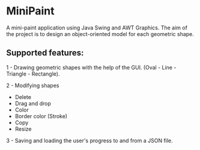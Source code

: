 # MiniPaint
A mini-paint application using Java Swing and AWT Graphics. The aim of the project is to design an object-oriented model for each geometric shape.

## Supported features: 

1 - Drawing geometric shapes with the help of the GUI. (Oval - Line - Triangle - Rectangle).

2 - Modifying shapes   

 - Delete
 - Drag and drop
 - Color
 - Border color (Stroke)
 - Copy
 - Resize

3 - Saving and loading the user's progress to and from a JSON file.
